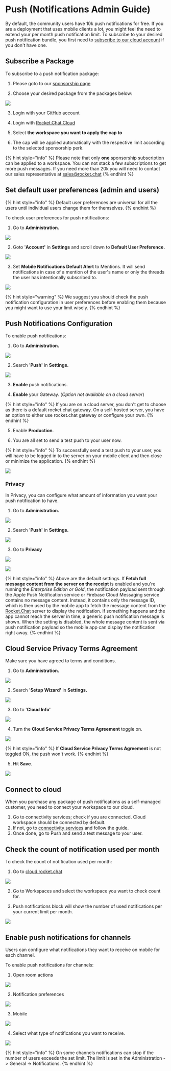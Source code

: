 # Push \(Notifications Admin Guide\)

By default, the community users have 10k push notifications for free. If you are a deployment that uses mobile clients a lot, you might feel the need to extend your per month push notification limit. To subscribe to your desired push notification bundle, you first need to [subscribe to our cloud account](https://docs.rocket.chat/guides/administrator-guides/connectivity-services) if you don't have one. 

## Subscribe a Package

To subscribe to  a push notification package:

1. Please goto to our [sponsorship page](https://sponsorship.rocket.chat/)

2. Choose your desired package from the packages below:

![](../../../.gitbook/assets/image%20%281%29.png)

3. Login with your GitHub account

4. Login with [Rocket.Chat Cloud](https://cloud.rocket.chat/)

5. Select **the workspace you want to apply the cap to**

6. The cap will be applied automatically with the respective limit according to the selected sponsorship perk.

{% hint style="info" %}
Please note that only **one** sponsorship subscription can be applied to a workspace. You can not stack a few subscriptions to get more push messages. If you need more than 20k you will need to contact our sales representative at [sales@rocket.chat](mailto:sales@rocket.chat)
{% endhint %}

## Set default user preferences \(admin and users\)

{% hint style="info" %}
Default user preferences are universal for all the users until individual users change them for themselves. 
{% endhint %}

To check user preferences for push notifications:

1. Go to **Administration.**

![](../../../.gitbook/assets/image%20%2830%29.png)

2. Goto '**Account'** in **Settings** and scroll down to **Default User Preference.**

![](../../../.gitbook/assets/image%20%2821%29.png)

3. Set **Mobile Notifications Default Alert** to Mentions. It will send notifications in case of a mention of the user's name or only the threads the user has intentionally subscribed to. 

![](../../../.gitbook/assets/image%20%2841%29.png)

{% hint style="warning" %}
We suggest you should check the push notification configuration in user preferences before enabling them because you might want to use your limit wisely.
{% endhint %}

## Push Notifications Configuration

To enable push notifications:

1. Go to **Administration.**

![](../../../.gitbook/assets/image%20%2830%29.png)

2. Search '**Push'** in **Settings.**

![](../../../.gitbook/assets/image%20%28137%29.png)

3. **Enable** push notifications. 

4. **Enable** your Gateway. \(_Option not available on a cloud server_\)

{% hint style="info" %}
If you are on a cloud server, you don't get to choose as there is a default rocket.chat gateway. On a self-hosted server, you have an option to either use rocket.chat gateway or configure your own.
{% endhint %}

5. Enable **Production**.

6. You are all set to send a test push to your user now. 

{% hint style="info" %}
To successfully send a test push to your user, you will have to be logged in to the server on your mobile client and then close or minimize the application. 
{% endhint %}

![](../../../.gitbook/assets/image%20%2860%29.png)

### Privacy

In Privacy, you can configure what amount of information you want your push notification to have. 

1. Go to **Administration.**

![](../../../.gitbook/assets/image%20%2830%29.png)

2. Search '**Push'** in **Settings.**

![](../../../.gitbook/assets/image%20%28137%29.png)

3. Go to **Privacy** 

![](../../../.gitbook/assets/image%20%28165%29.png)

![](../../../.gitbook/assets/image%20%2891%29.png)

{% hint style="info" %}
Above are the default settings. If **Fetch full message content from the server on the receipt** is enabled and you're running the _Enterprise Edition or Gold_, the notification payload sent through the Apple Push Notification service or Firebase Cloud Messaging service contains no message content. Instead, it contains only the message ID, which is then used by the mobile app to fetch the message content from the [Rocket.Chat](http://rocket.chat/) server to display the notification. If something happens and the app cannot reach the server in time, a generic push notification message is shown. When the setting is disabled, the whole message content is sent via push notification payload so the mobile app can display the notification right away.
{% endhint %}

## Cloud Service Privacy Terms Agreement

Make sure you have agreed to terms and conditions.

1. Go to **Administration.**

![](../../../.gitbook/assets/image%20%2830%29.png)

2. Search '**Setup Wizard'** in **Settings.**

![](../../../.gitbook/assets/image%20%28163%29.png)

3. Go to '**Cloud Info'** 

![](../../../.gitbook/assets/image%20%28162%29.png)

4. Turn the **Cloud Service Privacy Terms Agreement** toggle on.

![](../../../.gitbook/assets/image%20%28160%29.png)

{% hint style="info" %}
If **Cloud Service Privacy Terms Agreement** is not toggled ON, the push won't work.
{% endhint %}

5. Hit **Save**.

![](../../../.gitbook/assets/image%20%28156%29.png)

## Connect to cloud

When you purchase any package of push notifications as a self-managed customer, you need to connect your workspace to our cloud. 

1. Go to connectivity services; check if you are connected. Cloud workspace should be connected by default. 
2. If not, go to [connectivity services](https://docs.rocket.chat/guides/administrator-guides/connectivity-services) and follow the guide. 
3. Once done, go to Push and send a test message to your user.

## Check the count of notification used per month

To check the count of notification used per month:

1. Go to [cloud.rocket.chat](http://cloud.rocket.chat/)  

![](../../../.gitbook/assets/image%20%28157%29.png)

2. Go to Workspaces and select the workspace you want to check count for. 

3. Push notifications block will show the number of used notifications per your current limit per month.

![](../../../.gitbook/assets/image%20%28158%29.png)

## Enable push notifications for channels

Users can configure what notifications they want to receive on mobile for each channel. 

To enable push notifications for channels:

1. Open room actions

![](../../../.gitbook/assets/image%20%28161%29.png)

2. Notification preferences

![](../../../.gitbook/assets/image%20%28166%29.png)

3. Mobile

![](../../../.gitbook/assets/image%20%28164%29.png)



4. Select what type of notifications you want to receive.

![](../../../.gitbook/assets/image%20%28159%29.png)

{% hint style="info" %}
On some channels notifications can stop if the number of users exceeds the set limit. The limit is set in the Administration -&gt; General -&gt; Notifications.
{% endhint %}

